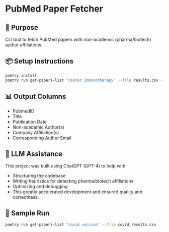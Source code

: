 # PubMed Paper Fetcher

## 🎯 Purpose
CLI tool to fetch PubMed papers with non-academic (pharma/biotech) author affiliations.

## 📦 Setup Instructions
```bash
poetry install
poetry run get-papers-list "cancer immunotherapy" --file results.csv --debug
```

## 📊 Output Columns
- PubmedID
- Title
- Publication Date
- Non-academic Author(s)
- Company Affiliation(s)
- Corresponding Author Email

## 🤖 LLM Assistance
This project was built using ChatGPT (GPT-4) to help with:
- Structuring the codebase
- Writing heuristics for detecting pharma/biotech affiliations
- Optimizing and debugging
- This greatly accelerated development and ensured quality and correctness.

## 🧪 Sample Run
```bash
poetry run get-papers-list "covid vaccine" --file covid_results.csv
```
